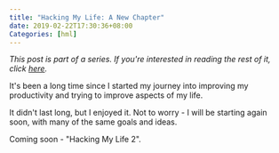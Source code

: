 ```yaml
---
title: "Hacking My Life: A New Chapter"
date: 2019-02-22T17:30:36+08:00
Categories: [hml]
---
```


*This post is part of a series. If you're interested in reading the rest of it, click [here](/categories/hml/).*

It's been a long time since I started my journey into improving my productivity and trying to improve aspects of my life.

It didn't last long, but I enjoyed it. Not to worry - I will be starting again soon, with many of the same goals and ideas.

Coming soon - "Hacking My Life 2".
